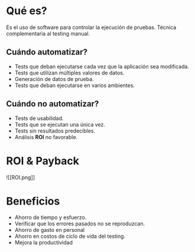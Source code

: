 # Qué es?
Es el uso de software para controlar la ejecución de pruebas.
Técnica complementaria al testing manual.

## Cuándo automatizar?
- Tests que deban ejecutarse cada vez que la aplicación sea modificada.
- Tests que utilizan múltiples valores de datos.
- Generación de datos de prueba.
- Tests que deban ejecutarse en varios ambientes.

## Cuándo no automatizar?
- Tests de usabilidad.
- Tests que se ejecutan una única vez.
- Tests sin resultados predecibles.
- Análisis **ROI** no favorable.

# ROI & Payback
![[ROI.png]]

# Beneficios
- Ahorro de tiempo y esfuerzo.
- Verificar que los errores pasados no se reproduzcan.
- Ahorro de gasto en personal
- Ahorro en costos de ciclo de vida del testing.
- Mejora la productividad

